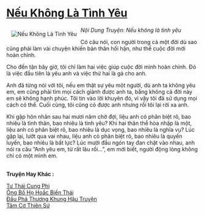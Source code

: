 <a href="https://utruyen.com/neu-khong-la-tinh-yeu/443/" title="Nếu Không Là Tình Yêu"><h1>Nếu Không Là Tình Yêu</h1></a><div style="display:table"><img align="right" style="float: left; padding: 10px;" src="https://utruyen.com/images/story/200x260/neu-khong-la-tinh-yeu.jpg" alt="Nếu Không Là Tình Yêu"><em>Nội Dung Truyện: Nếu không là tình yêu</em><p></p>Có câu nói, con người trong cả một đời dù sao cũng phải làm vài chuyện khiến bản thân hối hận, như thế cuộc đời mới hoàn chỉnh.<p></p>Cho đến tận bây giờ, tôi chỉ làm hai việc giúp cuộc đời mình hoàn chỉnh. Đó là việc đầu tiên là yêu anh và việc thứ hai là gả cho anh.<p></p>Anh đã từng nói với tôi, nếu em thật sự yêu một người, dù anh ta không yêu em, em cũng phải tìm mọi cách giành được anh ta, bằng không cả đời này em sẽ không hạnh phúc. Tôi tin vào lời khuyên đó, vì vậy tôi đã sử dụng mọi cách có thể. Cuối cùng, tôi cũng có được anh nhưng rồi tôi lại rời xa anh.<p></p>Khi gặp hôn nhân sau hai mươi năm chờ đợi, liệu anh có phân biệt rõ, bao nhiêu là tình thân, bao nhiêu là tình yêu? Khi hai thân thể hòa nhập là một, liệu anh có phân biệt rõ, bao nhiêu là dục vọng, bao nhiêu là nghĩa vụ? Lúc gặp lại, lướt qua vai nhau, liệu anh có phân biệt rõ, bao nhiêu là quyến luyến, bao nhiêu là bất lực? Lúc mười đầu ngón tay đan chặt vào nhau, anh nói ra câu “Anh yêu em, từ rất lâu rồi…”, em mới biết, người động lòng không chỉ có một mình em.</div><p><br><b>Truyện Hay Khác :</b></p><a href="https://utruyen.com/tu-thai-cung-phi/17611/" alt="Tư Thái Cung Phi">Tư Thái Cung Phi</a><br/><a href="https://github.com/quanluxury/ngontinhhot/tree/master/truyenhay/19113/" alt="Ông Bố Họ Hoắc Biến Thái">Ông Bố Họ Hoắc Biến Thái</a><br/><a href="https://github.com/quanluxury/truyenhot/tree/master/truyenhay/513/" alt="Đấu Phá Thương Khung Hậu Truyện">Đấu Phá Thương Khung Hậu Truyện</a><br/><a href="https://dammy2019.blogspot.com/2019/11/tam-co-thien-su.html" alt="Tâm Cơ Thiên Sứ">Tâm Cơ Thiên Sứ</a><br/>